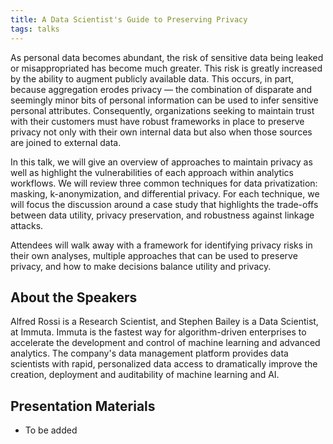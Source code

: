 ```yaml
---
title: A Data Scientist's Guide to Preserving Privacy
tags: talks
---
```


As personal data becomes abundant, the risk of sensitive data being leaked or misappropriated has become much greater. This risk is greatly increased by the ability to augment publicly available data. This occurs, in part, because aggregation erodes privacy — the combination of disparate and seemingly minor bits of personal information can be used to infer sensitive personal attributes. Consequently, organizations seeking to maintain trust with their customers must have robust frameworks in place to preserve privacy not only with their own internal data but also when those sources are joined to external data.
<!--more-->

In this talk, we will give an overview of approaches to maintain privacy as well as highlight the vulnerabilities of each approach within analytics workflows. We will review three common techniques for data privatization: masking, k-anonymization, and differential privacy. For each technique, we will focus the discussion around a case study that highlights the trade-offs between data utility, privacy preservation, and robustness against linkage attacks.

Attendees will walk away with a framework for identifying privacy risks in their own analyses, multiple approaches that can be used to preserve privacy, and how to make decisions balance utility and privacy.

## About the Speakers

Alfred Rossi is a Research Scientist, and Stephen Bailey is a Data Scientist, at Immuta. Immuta is the fastest way for algorithm-driven enterprises to accelerate the development and control of machine learning and advanced analytics. The company's data management platform provides data scientists with rapid, personalized data access to dramatically improve the creation, deployment and auditability of machine learning and AI.

## Presentation Materials

  - To be added
